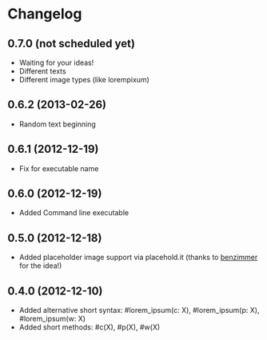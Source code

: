 # Changelog

## 0.7.0 (not scheduled yet)

* Waiting for your ideas!
* Different texts
* Different image types (like lorempixum)

## 0.6.2 (2013-02-26)

* Random text beginning

## 0.6.1 (2012-12-19)

* Fix for executable name

## 0.6.0 (2012-12-19)

* Added Command line executable

## 0.5.0 (2012-12-18)

* Added placeholder image support via placehold.it (thanks to [benzimmer](https://github.com/benzimmer) for the idea!)

## 0.4.0 (2012-12-10)

* Added alternative short syntax: #lorem_ipsum(c: X), #lorem_ipsum(p: X), #lorem_ipsum(w: X)
* Added short methods: #c(X), #p(X), #w(X)


